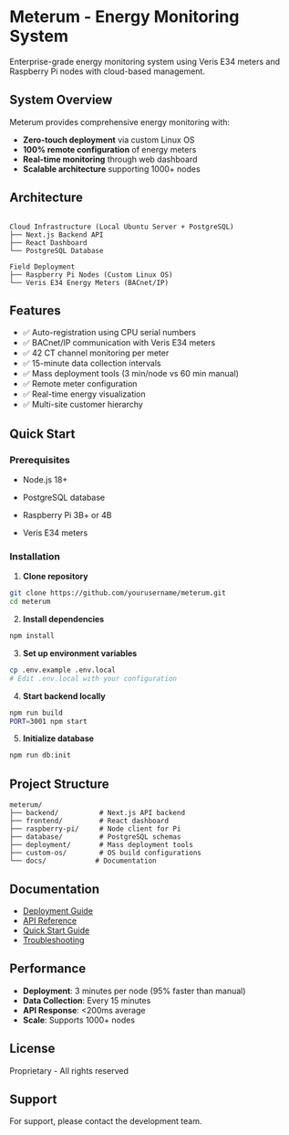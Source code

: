 # Meterum - Energy Monitoring System

Enterprise-grade energy monitoring system using Veris E34 meters and Raspberry Pi nodes with cloud-based management.

## System Overview

Meterum provides comprehensive energy monitoring with:
- **Zero-touch deployment** via custom Linux OS
- **100% remote configuration** of energy meters
- **Real-time monitoring** through web dashboard
- **Scalable architecture** supporting 1000+ nodes

## Architecture

```

Cloud Infrastructure (Local Ubuntu Server + PostgreSQL)
├── Next.js Backend API
├── React Dashboard
└── PostgreSQL Database

Field Deployment
├── Raspberry Pi Nodes (Custom Linux OS)
└── Veris E34 Energy Meters (BACnet/IP)
```

## Features

- ✅ Auto-registration using CPU serial numbers
- ✅ BACnet/IP communication with Veris E34 meters
- ✅ 42 CT channel monitoring per meter
- ✅ 15-minute data collection intervals
- ✅ Mass deployment tools (3 min/node vs 60 min manual)
- ✅ Remote meter configuration
- ✅ Real-time energy visualization
- ✅ Multi-site customer hierarchy

## Quick Start

### Prerequisites
- Node.js 18+
- PostgreSQL database

- Raspberry Pi 3B+ or 4B
- Veris E34 meters

### Installation

1. **Clone repository**
```bash
git clone https://github.com/yourusername/meterum.git
cd meterum
```

2. **Install dependencies**
```bash
npm install
```

3. **Set up environment variables**
```bash
cp .env.example .env.local
# Edit .env.local with your configuration
```


4. **Start backend locally**
```bash
npm run build
PORT=3001 npm start
```

5. **Initialize database**
```bash
npm run db:init
```

## Project Structure

```
meterum/
├── backend/          # Next.js API backend
├── frontend/         # React dashboard
├── raspberry-pi/     # Node client for Pi
├── database/         # PostgreSQL schemas
├── deployment/       # Mass deployment tools
├── custom-os/        # OS build configurations
└── docs/            # Documentation
```

## Documentation

- [Deployment Guide](docs/deployment-guide.md)
- [API Reference](docs/api-reference.md)
- [Quick Start Guide](docs/quickstart-guide.md)
- [Troubleshooting](docs/troubleshooting.md)

## Performance

- **Deployment**: 3 minutes per node (95% faster than manual)
- **Data Collection**: Every 15 minutes
- **API Response**: <200ms average
- **Scale**: Supports 1000+ nodes

## License

Proprietary - All rights reserved

## Support

For support, please contact the development team.
